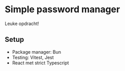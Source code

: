 # Simple password manager
Leuke opdracht!

## Setup
- Package manager: Bun
- Testing: Vitest, Jest
- React met strict Typescript
